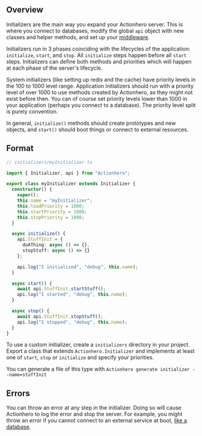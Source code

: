 ## Overview

Initializers are the main way you expand your Actionhero server. This is where you connect to databases, modify the global `api` object with new classes and helper methods, and set up your [middleware](/tutorials/middleware).

Initializers run in 3 phases coinciding with the lifecycles of the application: `initialize`, `start`, and `stop`. All `initialize` steps happen before all `start` steps. Initializers can define both methods and priorities which will happen at each phase of the server's lifecycle.

System initializers (like setting up redis and the cache) have priority levels in the 100 to 1000 level range. Application initializers should run with a priority level of over 1000 to use methods created by Actionhero, as they might not exist before then. You can of course set priority levels lower than 1000 in your application (perhaps you connect to a database). The priority level split is purely convention.

In general, `initialize()` methods should create prototypes and new objects, and `start()` should boot things or connect to external resources.

## Format

```ts
// initializers/myInitializer.ts

import { Initializer, api } from "Actionhero";

export class myInitializer extends Initializer {
  constructor() {
    super();
    this.name = "myInitializer";
    this.loadPriority = 1000;
    this.startPriority = 1000;
    this.stopPriority = 1000;
  }

  async initialize() {
    api.StuffInit = {
      doAThing: async () => {},
      stopStuff: async () => {}
    };

    api.log("I initialized", "debug", this.name);
  }

  async start() {
    await api.StuffInit.startStuff();
    api.log("I started", "debug", this.name);
  }

  async stop() {
    await api.StuffInit.stopStuff();
    api.log("I stopped", "debug", this.name);
  }
}
```

To use a custom initializer, create a `initializers` directory in your project. Export a class that extends `Actionhero.Initializer` and implements at least one of `start`, `stop` or `initialize` and specify your priorities.

You can generate a file of this type with `Actionhero generate initializer --name=stuffInit`

## Errors

You can throw an error at any step in the initializer. Doing so will cause Actionhero to log the error and stop the server. For example, you might throw an error if you cannot connect to an external service at boot, [like a database](https://github.com/Actionhero/ah-sequelize-plugin/blob/master/initializers/sequelize.js).

